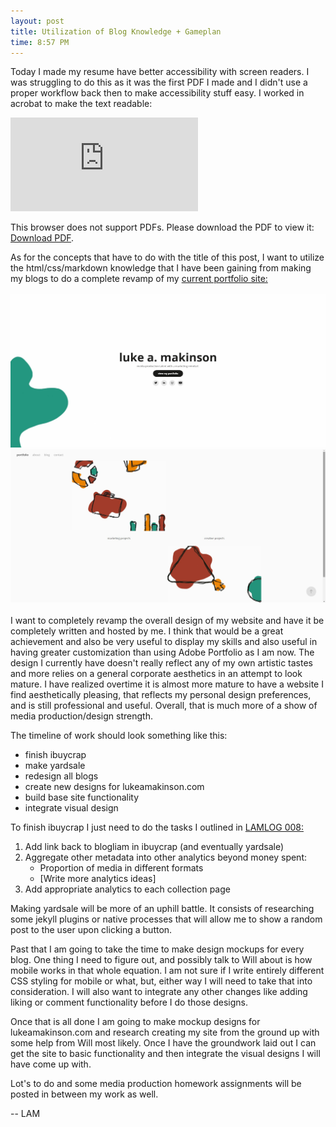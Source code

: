 ```yaml
---
layout: post
title: Utilization of Blog Knowledge + Gameplan
time: 8:57 PM
---
```


Today I made my resume have better accessibility with screen readers. I was struggling to do this as it was the first PDF I made and I didn't use a proper workflow back then to make accessibility stuff easy. I worked in acrobat to make the text readable:

<object data="https://drive.google.com/file/d/17Iy3zMCiXZfrXSaqsIDWGAnAOh9pwF8i/preview" type="application/pdf" width="700px" height="700px">
    <embed src="https://drive.google.com/file/d/17Iy3zMCiXZfrXSaqsIDWGAnAOh9pwF8i/preview">
        <p>This browser does not support PDFs. Please download the PDF to view it: <a href="https://drive.google.com/file/d/17Iy3zMCiXZfrXSaqsIDWGAnAOh9pwF8i/preview">Download PDF</a>.</p>
    </embed>
</object>

As for the concepts that have to do with the title of this post, I want to utilize the html/css/markdown knowledge that I have been gaining from making my blogs to do a complete revamp of my <a href="https://www.lukeamakinson.com">current portfolio site:</a>  
<br>
![lukeamakinson](/assets/img/lamlog/lukeamakinson.jpg)  
![portfolio](/assets/img/lamlog/portfolio.jpg)  
<br>
I want to completely revamp the overall design of my website and have it be completely written and hosted by me. I think that would be a great achievement and also be very useful to display my skills and also useful in having greater customization than using Adobe Portfolio as I am now. The design I currently have doesn't really reflect any of my own artistic tastes and more relies on a general corporate aesthetics in an attempt to look mature. I have realized overtime it is almost more mature to have a website I find aesthetically pleasing, that reflects my personal design preferences, and is still professional and useful. Overall, that is much more of a show of media production/design strength.  

The timeline of work should look something like this:
- finish ibuycrap
- make yardsale
- redesign all blogs
- create new designs for lukeamakinson.com
- build base site functionality
- integrate visual design  

To finish ibuycrap I just need to do the tasks I outlined in <a href="/lamlog/2021/04/11/lamlog8.html">LAMLOG 008:</a>
1. Add link back to blogliam in ibuycrap (and eventually yardsale)
2. Aggregate other metadata into other analytics beyond money spent:
    - Proportion of media in different formats
    - [Write more analytics ideas]
3. Add appropriate analytics to each collection page    

Making yardsale will be more of an uphill battle. It consists of researching some jekyll plugins or native processes that will allow me to show a random post to the user upon clicking a button.  

Past that I am going to take the time to make design mockups for every blog. One thing I need to figure out, and possibly talk to Will about is how mobile works in that whole equation. I am not sure if I write entirely different CSS styling for mobile or what, but, either way I will need to take that into consideration. I will also want to integrate any other changes like adding liking or comment functionality before I do those designs.  

Once that is all done I am going to make mockup designs for lukeamakinson.com and research creating my site from the ground up with some help from Will most likely. Once I have the groundwork laid out I can get the site to basic functionality and then integrate the visual designs I will have come up with.  

Lot's to do and some media production homework assignments will be posted in between my work as well.  

-- LAM

